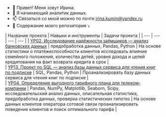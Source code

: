 - 👋 Привет! Меня зовут Ирина.
- 👀 Я начинающий аналитик данных.
- 📫 Связаться со мной можно по почте irina.kumin@yandex.ru
- 📁 Содержание моего репозитория ⤵

| Название проекта | Навыки и инструменты | Задачи проекта |
| --- | --- | --- | --- |
| [YP02. Исследование надёжности заёмщиков — анализ банковских данных](https://github.com/irinakuminova/YP02_Bank_clients) | предобработка данных, Pandas, Python | На основе статистики о платёжеспособности клиентов исследовать влияние семейного положения, количества детей, уровня дохода и целей кредитования на факт возврата кредита в срок |    
| [YP13. Проект по SQL — анализ базы данных сервиса для чтения книг по подписке](https://github.com/irinakuminova/YP13_SQL_project) | SQL, Pandas, Python | Проанализировать базу данных сервиса для чтения книг по подписке |    
| [YP04. Определение выгодного тарифного плана для телеком-компании](https://github.com/irinakuminova/YP04_Telecom_tariffs) | Pandas, NumPy, Matplotlib, Seaborn, Scipy, исследовательский анализ данных, описательная статистика, предобработка данных, проверка статистических гипотез | На основе данных клиентов оператора сотовой связи проанализировать поведение клиентов и поиск оптимального тарифа |    


<!---
irinakuminova/irinakuminova is a ✨ special ✨ repository because its `README.md` (this file) appears on your GitHub profile.
You can click the Preview link to take a look at your changes.
--->
